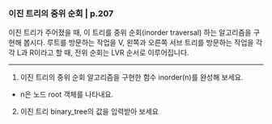 ### 이진 트리의 중위 순회 | p.207
이진 트리가 주어졌을 때, 이 트리를 중위 순회(inorder traversal) 하는 알고리즘을 구현해 봅시다.
루트를 방문하는 작업을 V, 왼쪽과 오른쪽 서브 트리를 방문하는 작업을 각각 L과 R이라고 할 때, 전위 순회는 LVR 순서로 이루어집니다.

---

1. 이진 트리의 중위 순회 알고리즘을 구현한 함수 inorder(n)를 완성해 보세요.

* n은 노드 root 객체를 나타내요.

2. 이진 트리 binary_tree의 값을 입력받아 보세요